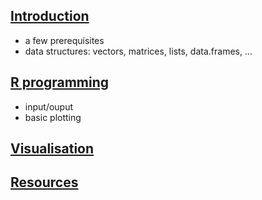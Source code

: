 ## [Introduction](intro.md)
- a few prerequisites
- data structures: vectors, matrices, lists, data.frames, ...

## [R programming](rprog.md)
- input/ouput
- basic plotting

## [Visualisation](viz.md)

## [Resources](resources.md)


